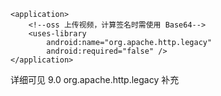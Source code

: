     <application>
        <!--oss 上传视频，计算签名时需使用 Base64-->
        <uses-library
            android:name="org.apache.http.legacy"
            android:required="false" />
    </application>
详细可见 9.0 org.apache.http.legacy 补充